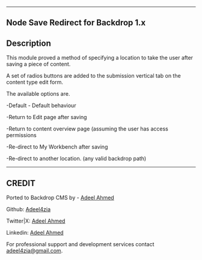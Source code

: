 -------------------------------------------------------------------------------
Node Save Redirect for Backdrop 1.x
-------------------------------------------------------------------------------

Description
-----------

This module proved a method of specifying a location to take the user after saving a piece of content.

A set of radios buttons are added to the submission vertical tab on the content type edit form.

The available options are.

-Default - Default behaviour

-Return to Edit page after saving

-Return to content overview page (assuming the user has access permissions

-Re-direct to My Workbench after saving

-Re-direct to another location. (any valid backdrop path)


-----------------------------------------------------------------------------
CREDIT
-----------------------------------------------------------------------------
Ported to Backdrop CMS by - [Adeel Ahmed](https://github.com/adeel4zia)

Github:   [Adeel4zia](https://github.com/adeel4zia)

Twitter|X: [Adeel Ahmed](https://x.com/adeel4zia)

Linkedin:  [Adeel Ahmed](https://www.linkedin.com/in/adeel4zia)

For professional support and development services contact adeel4zia@gmail.com.
